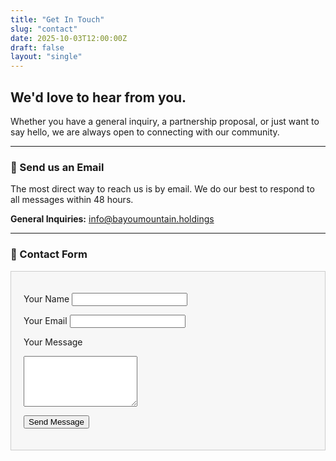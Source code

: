 ```yaml
---
title: "Get In Touch"
slug: "contact"
date: 2025-10-03T12:00:00Z
draft: false
layout: "single" 
---
```




## We'd love to hear from you.



Whether you have a general inquiry, a partnership proposal, or just want to say hello, we are always open to connecting with our community.



---



### 📧 Send us an Email



The most direct way to reach us is by email. We do our best to respond to all messages within 48 hours.



**General Inquiries:** [info@bayoumountain.holdings](mailto:info@bayoumountain.holdings)



---


### 📧 Contact Form

<div style="padding: 20px; border: 1px solid #ccc; background-color: #f7f7f7;">

<form method="POST" action="/api/contact" id="contact-form">

<label for="name" class="form-label">Your Name</label>
<input type="text" id="name" name="name" required class="form-input">

<label for="email" class="form-label">Your Email</label>
<input type="email" id="email" name="email" required class="form-input">

<label for="message" class="form-label">Your Message</label>
<textarea id="message" name="message" rows="5" required class="form-input"></textarea>

<button type="submit" id="submitButton" class="form-button">Send Message</button>

</form>

</div>

<!-- ### 📍 Other Details -->





